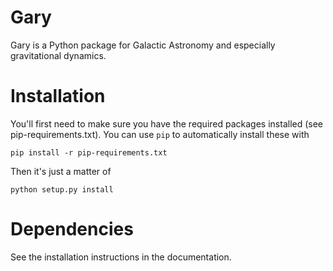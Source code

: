 Gary
====

Gary is a Python package for Galactic Astronomy and especially gravitational
dynamics.

Installation
============

You'll first need to make sure you have the required packages installed (see
pip-requirements.txt). You can use `pip` to automatically install these with

    pip install -r pip-requirements.txt

Then it's just a matter of

    python setup.py install

Dependencies
============
See the installation instructions in the documentation.

